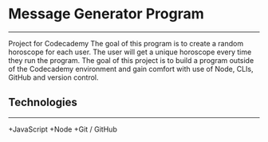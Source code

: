 # Message Generator Program
-----
Project for Codecademy
The goal of this program is to create a random horoscope for each user. The user will get a unique horoscope every time they run the program. The goal of this project is to build a program outside of the Codecademy environment and gain comfort with use of Node, CLIs, GitHub and version control. 
## Technologies 
------
+JavaScript
+Node
+Git / GitHub